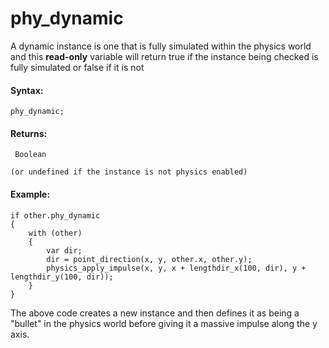 # phy_dynamic

A dynamic instance is one that is fully simulated within the physics
world and this **read-only** variable will return true if the instance
being checked is fully simulated or false if it is not

#### Syntax:

``` gml
phy_dynamic;
```

#### Returns:

``` gml
 Boolean

(or undefined if the instance is not physics enabled)
```

#### Example:

``` gml
if other.phy_dynamic
{
    with (other)
    {
        var dir;
        dir = point_direction(x, y, other.x, other.y);
        physics_apply_impulse(x, y, x + lengthdir_x(100, dir), y + lengthdir_y(100, dir));
    }
}
```

The above code creates a new instance and then defines it as being a
"bullet" in the physics world before giving it a massive impulse along
the y axis.
